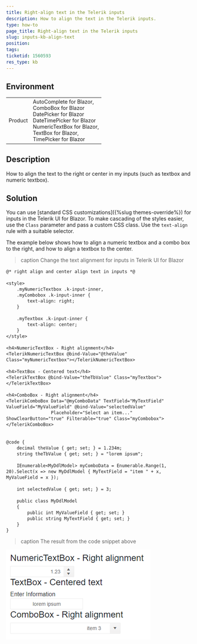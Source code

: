 ```yaml
---
title: Right-align text in the Telerik inputs
description: How to align the text in the Telerik inputs.
type: how-to
page_title: Right-align text in the Telerik inputs
slug: inputs-kb-align-text
position:
tags:
ticketid: 1560593
res_type: kb
---
```


## Environment

<table>
    <tbody>
        <tr>
            <td>Product</td>
            <td>
                AutoComplete for Blazor,<br />
                ComboBox for Blazor<br />
                DatePicker for Blazor<br />
                DateTimePicker for Blazor<br />
                NumericTextBox for Blazor,<br />
                TextBox for Blazor,<br />
                TimePicker for Blazor
            </td>
        </tr>
    </tbody>
</table>

## Description

How to align the text to the right or center in my inputs (such as textbox and numeric textbox).

## Solution

You can use [standard CSS customizations]({%slug themes-override%}) for inputs in the Telerik UI for Blazor. To make cascading of the styles easier, use the `Class` parameter and pass a custom CSS class. Use the `text-align` rule with a suitable selector.

The example below shows how to align a numeric textbox and a combo box to the right, and how to align a textbox to the center.

>caption Change the text alignment for inputs in Telerik UI for Blazor

````RAZOR
@* right align and center align text in inputs *@

<style>
    .myNumericTextbox .k-input-inner,
    .myCombobox .k-input-inner {
        text-align: right;
    }

    .myTextbox .k-input-inner {
        text-align: center;
    }
</style>

<h4>NumericTextBox - Right alignment</h4>
<TelerikNumericTextBox @bind-Value="@theValue" Class="myNumericTextbox"></TelerikNumericTextBox>

<h4>TextBox - Centered text</h4>
<TelerikTextBox @bind-Value="theTbValue" Class="myTextbox"></TelerikTextBox>

<h4>ComboBox - Right alignment</h4>
<TelerikComboBox Data="@myComboData" TextField="MyTextField" ValueField="MyValueField" @bind-Value="selectedValue"
                 Placeholder="Select an item..." ShowClearButton="true" Filterable="true" Class="myCombobox">
</TelerikComboBox>


@code {
    decimal theValue { get; set; } = 1.234m;
    string theTbValue { get; set; } = "lorem ipsum";

    IEnumerable<MyDdlModel> myComboData = Enumerable.Range(1, 20).Select(x => new MyDdlModel { MyTextField = "item " + x, MyValueField = x });

    int selectedValue { get; set; } = 3;

    public class MyDdlModel
    {
        public int MyValueField { get; set; }
        public string MyTextField { get; set; }
    }
}

````

>caption The result from the code snippet above

![change text alignment in the inputs](images/inputs-text-alignment.png)
